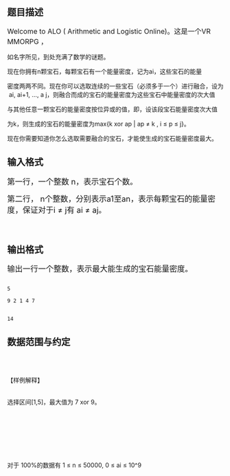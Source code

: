 ## 题目描述

<p><span style="font-size: medium">Welcome to ALO ( Arithmetic and Logistic Online)。这是一个VR MMORPG ，<br>
   如名字所见，到处充满了数学的谜题。<br>
   现在你拥有n颗宝石，每颗宝石有一个能量密度，记为ai，这些宝石的能量<br>
   密度两两不同。现在你可以选取连续的一些宝石（必须多于一个）进行融合，设为  ai, ai+1, …, a j，则融合而成的宝石的能量密度为这些宝石中能量密度的次大值<br>
   与其他任意一颗宝石的能量密度按位异或的值，即，设该段宝石能量密度次大值<br>
   为k，则生成的宝石的能量密度为max{k xor ap | ap ≠ k , i ≤ p ≤ j}。 <br>
   现在你需要知道你怎么选取需要融合的宝石，才能使生成的宝石能量密度最大。 <br></span></p>

## 输入格式

<p><font size="4">第一行，一个整数 n，表示宝石个数。 <br>
   第二行， n个整数，分别表示a1至an，表示每颗宝石的能量密度，保证对于i ≠ j有 ai ≠ aj。 <br>
    <br></font></p>

## 输出格式

<p><font size="4">输出一行一个整数，表示最大能生成的宝石能量密度。 <br></font></p>

```input1
5
9 2 1 4 7
```
```output1
14
```
## 数据范围与约定

<p><br><br>
  【样例解释】 <br><br>
  选择区间[1,5]，最大值为 7 xor 9。 <br><br>
   <br><br>
   <br><br>
  对于 100%的数据有 1 ≤ n ≤ 50000, 0 ≤ ai ≤ 10^9</p>

